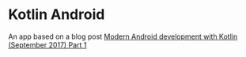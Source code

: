 # Kotlin Android
An app based on a blog post [Modern Android development with Kotlin (September 2017) Part 1](https://proandroiddev.com/modern-android-development-with-kotlin-september-2017-part-1-f976483f7bd6)
